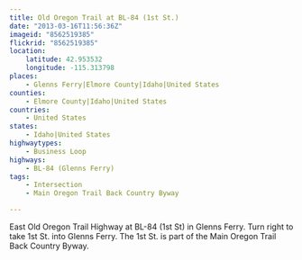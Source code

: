 ```yaml
---
title: Old Oregon Trail at BL-84 (1st St.)
date: "2013-03-16T11:56:36Z"
imageid: "8562519385"
flickrid: "8562519385"
location:
    latitude: 42.953532
    longitude: -115.313798
places:
    - Glenns Ferry|Elmore County|Idaho|United States
counties:
    - Elmore County|Idaho|United States
countries:
    - United States
states:
    - Idaho|United States
highwaytypes:
    - Business Loop
highways:
    - BL-84 (Glenns Ferry)
tags:
    - Intersection
    - Main Oregon Trail Back Country Byway

---
```

East Old Oregon Trail Highway at BL-84 (1st St) in Glenns Ferry.  Turn right to take 1st St.  into Glenns Ferry.  The 1st St. is part of the Main Oregon Trail Back Country Byway.